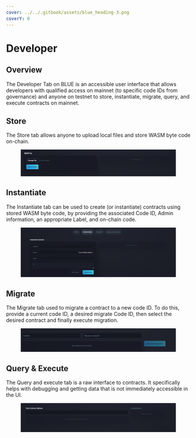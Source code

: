 ```yaml
---
cover: ../../.gitbook/assets/blue_heading-3.png
coverY: 0
---
```


# Developer

## Overview

The Developer Tab on BLUE is an accessible user interface that allows developers with qualified access on mainnet (to specific code IDs from governance) and anyone on testnet to store, instantiate, migrate, query, and execute contracts on mainnet.

## Store

The Store tab allows anyone to upload local files and store WASM byte code on-chain.

<figure><img src="../../.gitbook/assets/image (2) (1).png" alt=""><figcaption></figcaption></figure>

## Instantiate

The Instantiate tab can be used to create (or instantiate) contracts using stored WASM byte code, by providing the associated Code ID, Admin information, an appropriate Label, and on-chain code.

<figure><img src="../../.gitbook/assets/image (6).png" alt=""><figcaption></figcaption></figure>

## Migrate

The Migrate tab used to migrate a contract to a new code ID. To do this, provide a current code ID, a desired migrate Code ID, then select the desired contract and finally execute migration.

<figure><img src="../../.gitbook/assets/image (1) (1) (1).png" alt=""><figcaption></figcaption></figure>

## Query & Execute

The Query and execute tab is a raw interface to contracts. It specifically helps with debugging and getting data that is not immediately accessible in the UI.

<figure><img src="../../.gitbook/assets/image (3) (1).png" alt=""><figcaption></figcaption></figure>
